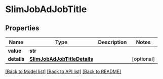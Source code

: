 # SlimJobAdJobTitle


## Properties
Name | Type | Description | Notes
------------ | ------------- | ------------- | -------------
**value** | **str** |  | 
**details** | [**SlimJobAdJobTitleDetails**](SlimJobAdJobTitleDetails.md) |  | [optional] 

[[Back to Model list]](../README.md#documentation-for-models) [[Back to API list]](../README.md#documentation-for-api-endpoints) [[Back to README]](../README.md)


